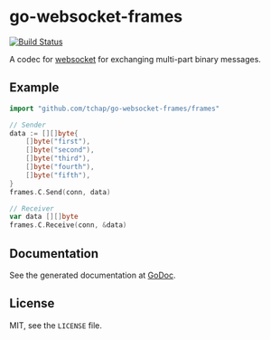 # go-websocket-frames #

[![Build
Status](https://drone.io/github.com/tchap/go-websocket-frames/status.png)](https://drone.io/github.com/tchap/go-websocket-frames/latest)

A codec for [websocket](http://godoc.org/code.google.com/p/go.net/websocket)
for exchanging multi-part binary messages.

## Example ##

```go
import "github.com/tchap/go-websocket-frames/frames"

// Sender
data := [][]byte{
	[]byte("first"),
	[]byte("second"),
	[]byte("third"),
	[]byte("fourth"),
	[]byte("fifth"),
}
frames.C.Send(conn, data)

// Receiver
var data [][]byte
frames.C.Receive(conn, &data)
```

## Documentation ##

See the generated documentation at
[GoDoc](http://godoc.org/github.com/tchap/go-websocket-frames/frames).

## License ##

MIT, see the `LICENSE` file.
